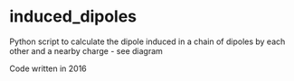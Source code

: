 # induced_dipoles

Python script to calculate the dipole induced in a chain of dipoles by each other and a nearby charge - see diagram

Code written in 2016

